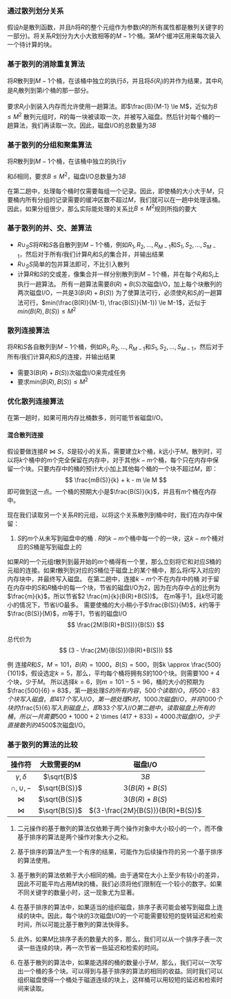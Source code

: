 ### 通过散列划分关系

假设$h$是散列函数，并且$h$将$R$的整个元组作为参数($R$的所有属性都是散列关键字的一部分)。将关系$R$划分为大小大致相等的$M-1$个桶。第$M$个缓冲区用来每次装入一个待计算的块。

### 基于散列的消除重复算法

将$R$散列到$M-1$个桶，在该桶中独立的执行$\delta$，并且将$\delta(R_i)$的并作为结果，其中$R_i$是$R_i$散列到第$i$个桶的那一部分。

要求$R_i$小到装入内存而允许使用一趟算法。即$\frac{B}{M-1} \le M$，近似为$B \le M^2$
散列元组时，$R$的每一块被读取一次，并被写入磁盘。然后针对每个桶的一趟算法，我们再读取一次。因此，磁盘I/O的总数量为$3B$

### 基于散列的分组和聚集算法

将$R$散列到$M-1$个桶，在该桶中独立的执行$\gamma$

和$\delta$相同，要求$B \le M^2$，磁盘I/O总数量为$3B$

在第二趟中，处理每个桶时仅需要每组一个记录。因此，即使桶的大小大于$M$，只要桶内所有分组的记录需要的缓冲区数不超过$M$，我们就可以在一趟中处理该桶。因此，如果分组很少，那么实际能处理的关系比$B \le M^2$规则所指的要大

### 基于散列的并、交、差算法

* $R\cup_SS$将$R$和$S$各自散列到$M-1$个桶，例如$R_1,R_2,\ldots,R_{M-1}$和$S_1,S_2,\ldots,S_{M-1}$，然后对于所有$i$我们计算$R_i$和$S_i$的集合并，并输出结果
* $R\cup_SS$简单的包并算法即可，不比引入散列
* 计算$R$和$S$的交或差，像集合并一样分别散列到$M-1$个桶，并在每个$R_i$和$S_i$上执行一趟算法。
所有一趟算法需要$B(R) + B(S)$次磁盘I/O，加上每个块散列的两次磁盘I/O，一共是$3(B(R)+B(S))$
为了使算法可行，必须使$R_i$和$S_i$的一趟算法可行，$min(\frac{B(R)}{M-1}, \frac{B(S)}{M-1}) \le M-1$，近似于$min(B(R), B(S)) \le M^2$

### 散列连接算法

将$R$和$S$各自散列到$M-1$个桶，例如$R_1,R_2,\ldots,R_{M-1}$和$S_1,S_2,\ldots,S_{M-1}$，然后对于所有$i$我们计算$R_i$和$S_i$的连接，并输出结果

* 需要$3(B(R)+B(S))$次磁盘I/O来完成任务
* 要求$min(B(R),B(S)) \le M^2$

### 优化散列连接算法

在第一趟时，如果可用内存比桶数多，则可能节省磁盘I/O。

#### 混合散列连接

假设要做连接$R\Join S$，$S$是较小的关系，需要建立$k$个桶，$k$远小于$M$。散列时，可以将$k$个桶中的$m$个完全保留在内存中，对于其他$k-m$个桶，每个只在内存中保留一个块。只要内存中的桶的预计大小加上其他每个桶的一个块不超过$M$，即：
$$
\frac{mB(S)}{k} + k - m \le M
$$
即可做到这一点。一个桶的预期大小是$\frac{B(S)}{k}$，并且有$m$个桶在内存中。

现在我们读取另一个关系$R$的元组，以将这个关系散列到桶中时，我们在内存中保留：
1.	$S$的$m$个从未写到磁盘中的桶
	.	$R$的$k-m$个桶中每一个的一块，这$k-m$个桶对应的$S$桶是写到磁盘上的

如果$R$的一个元组$t$散列到最开始的$m$个桶得有一个里，那么立刻将它和对应$S$桶的元祖的连接。如果$t$散列到对应的$S$桶位于磁盘上的某个桶中，那么将$t$写入对应的内存块中，并最终写入磁盘。
在第二趟中，连接$k-m$个不在内存中的桶
对于留在内存中的$S$和$R$桶中的每一个块，节省的磁盘I/O为$2$，因为在内存中占的比例为$\frac{m}{k}$，所以节省$2 \frac{m}{k}(B(R)+B(S))$。
在$m$等于$1$，且$k$尽可能小的情况下，节省I/O最多。
需要使桶的大小稍小于$\frac{B(S)}{M}$，$k$约等于$\frac{B(S)}{M}$，$m$等于$1$，节省的磁盘I/O
$$
\frac{2M(B(R)+B(S))}{B(S)}
$$

总代价为
$$
(3 - \frac{2M}{B(S)})(B(R)+B(S)))
$$

例 连接$R$和$S$，$M=101$，$B(R)=1000$，$B(S)=500$，则$k \approx \frac{500}{101}$，假设选定$k = 5$，那么，平均每个桶将拥有$S$的$100$个块。则需要$100 + 4$个块，少于$M$。
所以选择$k = 6$，则$m = 101 - 5 = 96$，桶的大小的预期为$\frac{500}{6} = 83$，第一趟处理$S的所有内容，$500$个读取I/O，将$500 - 83$个块写入磁盘，即$417$个写入I/O，第一趟处理$R$时，$1000$次磁盘I/O，并将$1000$个块的$\frac{5}{6}$写入到磁盘上，即$833$个写入I/O
第二趟中，读取磁盘上所有的桶，所以一共需要$500 + 1000 + 2 \times (417 + 833) = 4000$次磁盘I/O，少于直接散列的$4500$次磁盘I/O。
### 基于散列的算法的比较

|     操作符      |  大致需要的M  |             磁盘I/O              |
| :-------------: | :-----------: | :------------------------------: |
| $\gamma,\delta$ |  $\sqrt{B}$   |               $3B$               |
| $\cap, \cup, -$ | $\sqrt{B(S)}$ |         $3(B(R) + B(S)$          |
|     $\Join$     | $\sqrt{B(S)}$ |         $3(B(R) + B(S)$          |
|     $\Join$     | $\sqrt{B(S)}$ | $(3-\frac{2M}{B(S)})(B(R)+B(S))$ |

1. 二元操作的基于散列的算法仅依赖于两个操作对象中大小较小的一个，而不像基于排序的算法是两个操作对象大小之和。

2. 基于排序的算法产生一个有序的结果，可能作为后续操作符的另一个基于排序的算法使用。

3. 基于散列的算法依赖于大小相同的桶。由于通常在大小上至少有较小的差异，因此不可能平均占用$M$块的桶，我们必须将他们限制在一个较小的数字。如果不同关键字的数量小时，这一现象尤为显著。

4. 在基于排序的算法中，如果适当的组织磁盘，排序子表可能会被写到磁盘上连续的块中。因此，每个块的3次磁盘I/O的一个可能需要较短的旋转延迟和检索时间，所以可能比基于散列的算法快得多。

5. 此外，如果$M$比排序子表的数量大的多，那么，我们可以从一个排序子表一次读一些连续的块，再一次节省一些延迟和检索的时间。

6. 在基于散列的算法中，如果能选择的桶的数量小于$M$，那么，我们可以一次写出一个桶的多个块。可以得到与基于排序的算法的相同的收益。同时我们可以组织磁盘使得一个桶处于磁道连续的块上，这样桶可以用较短的延迟和检索时间来读取。

   
